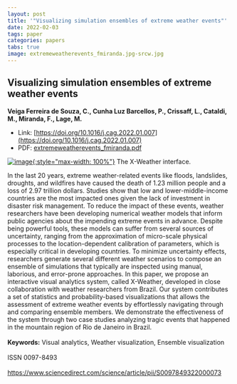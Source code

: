```yaml
---
layout: post
title: '"Visualizing simulation ensembles of extreme weather events"'
date: 2022-02-03
tags: paper
categories: papers
tabs: true
image: extremeweatherevents_fmiranda.jpg-srcw.jpg
---
```


## Visualizing simulation ensembles of extreme weather events
**Veiga Ferreira de Souza, C., Cunha Luz Barcellos, P., Crissaff, L., Cataldi, M., Miranda, F., Lage, M.**
- Link: [https://doi.org/10.1016/j.cag.2022.01.007](https://doi.org/10.1016/j.cag.2022.01.007)
- PDF: [extremeweatherevents_fmiranda.pdf](/documents/extremeweatherevents_fmiranda.pdf)


[![image](https://www.evl.uic.edu/output/originals/extremeweatherevents_fmiranda.jpg-srcw.jpg){:style="max-width: 100%"}](https://www.evl.uic.edu/output/originals/extremeweatherevents_fmiranda.jpg-srcw.jpg)
The X-Weather interface.

In the last 20 years, extreme weather-related events like floods, landslides, droughts, and wildfires have caused the death of 1.23 million people and a loss of 2.97 trillion dollars. Studies show that low and lower-middle-income countries are the most impacted ones given the lack of investment in disaster risk management. To reduce the impact of these events, weather researchers have been developing numerical weather models that inform public agencies about the impending extreme events in advance. Despite being powerful tools, these models can suffer from several sources of uncertainty, ranging from the approximation of micro-scale physical processes to the location-dependent calibration of parameters, which is especially critical in developing countries. To minimize uncertainty effects, researchers generate several different weather scenarios to compose an ensemble of simulations that typically are inspected using manual, laborious, and error-prone approaches. In this paper, we propose an interactive visual analytics system, called X-Weather, developed in close collaboration with weather researchers from Brazil. Our system contributes a set of statistics and probability-based visualizations that allows the assessment of extreme weather events by effortlessly navigating through and comparing ensemble members. We demonstrate the effectiveness of the system through two case studies analyzing tragic events that happened in the mountain region of Rio de Janeiro in Brazil.<br><br>
<strong>Keywords:</strong>  Visual analytics, Weather visualization, Ensemble visualization<br><br>
ISSN 0097-8493<br><br>
<a href="https://www.sciencedirect.com/science/article/pii/S0097849322000073">https://www.sciencedirect.com/science/article/pii/S0097849322000073</a>
